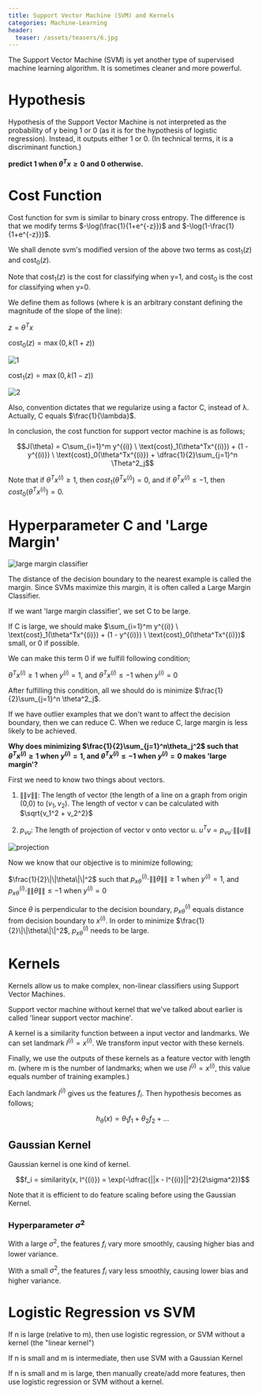 ```yaml
---
title: Support Vector Machine (SVM) and Kernels
categories: Machine-Learning
header:
  teaser: /assets/teasers/6.jpg
---
```


The Support Vector Machine (SVM) is yet another type of supervised machine learning algorithm. It is sometimes cleaner and more powerful.

# Hypothesis

Hypothesis of the Support Vector Machine is not interpreted as the probability of y being 1 or 0 (as it is for the hypothesis of logistic regression). Instead, it outputs either 1 or 0. (In technical terms, it is a discriminant function.)

**predict 1 when $\theta^Tx\geq0$ and 0 otherwise.**
​
# Cost Function

Cost function for svm is similar to binary cross entropy. The difference is that we modify terms $-\log(\frac{1}{1+e^{-z}})$ and $-\log(1-\frac{1}{1+e^{-z}})$.

We shall denote svm's modified version of the above two terms as $\text{cost}_1(z)$ and $\text{cost}_0(z)$.

Note that $\text{cost}_1(z)$ is the cost for classifying when y=1, and $\text{cost}_0$ is the cost for classifying when y=0.

We define them as follows (where k is an arbitrary constant defining the magnitude of the slope of the line):

$z = \theta^Tx$

$\text{cost}_0(z) = \max(0, k(1+z))$

![1](https://lh3.googleusercontent.com/Ch8d8gIoTjMHX6hV9Cm9IvsrogRxgRwWeJ4hKIFqFNHgYcYCDFSEANeaLHaqSfP2-gKB-bdxY9VXmYeJg4Ab1fm5MeqzIXZx8TgQrlmQIK5sKhjUpUk-bFfVfMemazrs-EGcNTdx_g=w2400)

$\text{cost}_1(z) = \max(0, k(1-z))$

![2](https://lh3.googleusercontent.com/SmGD_Xaidk8AtfBvvlOVydVXMpxndOgNliLNDjG1PGFlmopTfg9pP6rGZTPR0aDSNqzJWUFcEr5LrGmwHjiwYCpm9dDgpS1z1CxpQx27VmH5MoymEo4OQT_JA-hbATzXnrQlrqQJUg=w2400)

Also, convention dictates that we regularize using a factor C, instead of λ. Actually, C equals $\frac{1}{\lambda}$.

In conclusion, the cost function for support vector machine is as follows;

$$J(\theta) = C\sum_{i=1}^m y^{(i)} \ \text{cost}_1(\theta^Tx^{(i)}) + (1 - y^{(i)}) \ \text{cost}_0(\theta^Tx^{(i)}) + \dfrac{1}{2}\sum_{j=1}^n \Theta^2_j$$

Note that if $\theta^Tx^{(i)}\geq1$, then $cost_1(\theta^Tx^{(i)})=0$, and if $\theta^Tx^{(i)}\leq-1$, then $cost_0(\theta^Tx^{(i)})=0$.

# Hyperparameter C and 'Large Margin'

![large margin classifier](https://lh3.googleusercontent.com/3cSXQSfJnvBKD1Q6Z0gvxuxmaz9LryTA_Ze1ICQrMlyIozPXhCvIH98usPvppt2MA77pUAFfT2hBnG-_IVuRw8DDXUzVD-tGzrIidUFTBJS8gk5aGpmXEdLgwK3RACN6eqE1dDTcLg=w2400)

The distance of the decision boundary to the nearest example is called the margin. Since SVMs maximize this margin, it is often called a Large Margin Classifier.

If we want 'large margin classifier', we set C to be large.

If C is large, we should make $\sum_{i=1}^m y^{(i)} \ \text{cost}_1(\theta^Tx^{(i)}) + (1 - y^{(i)}) \ \text{cost}_0(\theta^Tx^{(i)})$ small, or 0 if possible.

We can make this term 0 if we fulfill following condition;

$\theta^Tx^{(i)}\geq1$ when $y^{(i)}=1$, and $\theta^Tx^{(i)}\leq-1$ when $y^{(i)}=0$

After fulfilling this condition, all we should do is minimize $\frac{1}{2}\sum_{j=1}^n \theta^2_j$.

If we have outlier examples that we don't want to affect the decision boundary, then we can reduce C. When we reduce C, large margin is less likely to be achieved.

**Why does minimizing $\frac{1}{2}\sum_{j=1}^n\theta_j^2$ such that $\theta^Tx^{(i)}\geq1$ when $y^{(i)}=1$, and $\theta^Tx^{(i)}\leq-1$ when $y^{(i)}=0$ makes 'large margin'?**

First we need to know two things about vectors.

1. $\|\|v\|\|$: The length of vector (the length of a line on a graph from origin (0,0) to $(v_1,v_2)$. The length of vector v can be calculated with $\sqrt{v_1^2 + v_2^2}$

2. $p_{vu}$: The length of projection of vector v onto vector u. $u^Tv= p_{vu} \cdot \|\|u\|\|$

![projection](https://lh3.googleusercontent.com/lxBZCvlhxzL-JXEEwEN70TnSCwQ98EGuTld2-iASen9fGcKsJKh6wlNKwataMOKRE1TYN-QU-RVO1v8c4O3uvMDdpkxWdryykUO4drsj8_mY9FPQsD0Hy5WmtJaM5xPWRxXZPk2SYA=w2400)

Now we know that our objective is to minimize following;

$\frac{1}{2}\|\|\theta\|\|^2$ such that $p_{x\theta}^{(i)}\cdot\|\|\theta\|\|\geq1$ when $y^{(i)}=1$, and $p_{x\theta}^{(i)}\cdot\|\|\theta\|\|\leq-1$ when $y^{(i)}=0$

Since $\theta$ is perpendicular to the decision boundary, $p_{x\theta}^{(i)}$ equals distance from decision boundary to $x^{(i)}$. In order to minimize $\frac{1}{2}\|\|\theta\|\|^2$, $p_{x\theta}^{(i)}$ needs to be large.

# Kernels

Kernels allow us to make complex, non-linear classifiers using Support Vector Machines.

Support vector machine without kernel that we've talked about earlier is called 'linear support vector machine'.

A kernel is a similarity function between a input vector and landmarks. We can set landmark $l^{(i)}=x^{(i)}$. We transform input vector with these kernels.

Finally, we use the outputs of these kernels as a feature vector with length m. (where m is the number of landmarks; when we use $l^{(i)}=x^{(i)}$, this value equals number of training examples.)

Each landmark $l^{(i)}$ gives us the features $f_i$. Then hypothesis becomes as follows;

$$ h_\theta(x)=\theta_1f_1+\theta_2f_2+... $$

## Gaussian Kernel

Gaussian kernel is one kind of kernel.

$$f_i = similarity(x, l^{(i)}) = \exp(-\dfrac{||x - l^{(i)}||^2}{2\sigma^2})$$

Note that it is efficient to do feature scaling before using the Gaussian Kernel.

### Hyperparameter $\sigma^2$

With a large $\sigma^2$, the features $f_i$ vary more smoothly, causing higher bias and lower variance.

With a small $\sigma^2$, the features $f_i$ vary less smoothly, causing lower bias and higher variance.

# Logistic Regression vs SVM

If n is large (relative to m), then use logistic regression, or SVM without a kernel (the "linear kernel")

If n is small and m is intermediate, then use SVM with a Gaussian Kernel

If n is small and m is large, then manually create/add more features, then use logistic regression or SVM without a kernel.
